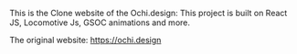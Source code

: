 This is the Clone website of the Ochi.design:
 
This project is built on React JS, Locomotive Js, GSOC animations and more.





The original website: https://ochi.design
